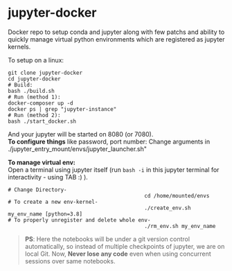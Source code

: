 # jupyter-docker
Docker repo to setup conda and jupyter along with few patchs and ability to quickly manage virtual python environments which are registered as jupyter kernels.

To setup on a linux:
```
git clone jupyter-docker
cd jupyter-docker
# Build:
bash ./build.sh
# Run (method 1):
docker-composer up -d
docker ps | grep "jupyter-instance"
# Run (method 2):
bash ./start_docker.sh
```

And your jupyter will be started on 8080 (or 7080).  
__To configure things__ like password, port number: Change arguments in ./jupyter_entry_mount/envs/jupyter_launcher.sh"

__To manage virtual env:__  
Open a terminal using jupyter itself (run `bash -i` in this jupyter terminal for interactivity - using TAB :) ).
```
# Change Directory-
                                            cd /home/mounted/envs
# To create a new env-kernel-
                                            ./create_env.sh my_env_name [python=3.8]
# To properly unregister and delete whole env-
                                            ./rm_env.sh my_env_name
```

> __PS__: 
> Here the notebooks will be under a git version control automatically, so instead of multiple checkpoints of jupyter, we are on local Git. 
> Now, __Never lose any code__ even when using concurrent sessions over same notebooks.
